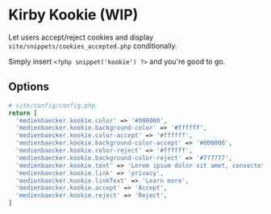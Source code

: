 # Kirby Kookie (WIP)

Let users accept/reject cookies and display `site/snippets/cookies_accepted.php` conditionally.

Simply insert `<?php snippet('kookie') ?>` and you're good to go.

## Options

```php
# site/config/config.php
return [
  'medienbaecker.kookie.color' => '#000000',
  'medienbaecker.kookie.background-color' => '#ffffff',
  'medienbaecker.kookie.color-accept' => '#ffffff',
  'medienbaecker.kookie.background-color-accept' => '#000000',
  'medienbaecker.kookie.color-reject' => '#ffffff',
  'medienbaecker.kookie.background-color-reject' => '#777777',
  'medienbaecker.kookie.text' => 'Lorem ipsum dolor sit amet, consectetur adipisicing elit, sed do eiusmod tempor incididunt ut labore et dolore magna aliqua.',
  'medienbaecker.kookie.link' => 'privacy',
  'medienbaecker.kookie.linkText' => 'Learn more',
  'medienbaecker.kookie.accept' => 'Accept',
  'medienbaecker.kookie.reject' => 'Reject',
]
